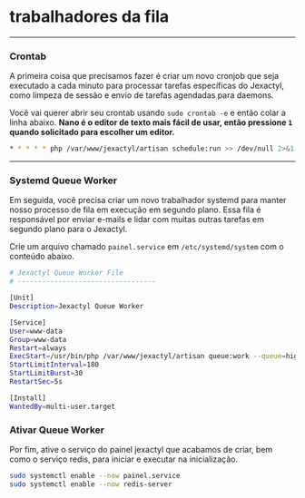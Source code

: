 # trabalhadores da fila

***

### Crontab
A primeira coisa que precisamos fazer é criar um novo cronjob que seja executado a cada minuto para processar tarefas específicas do Jexactyl, como limpeza de sessão e envio de tarefas agendadas para daemons.

Você vai querer abrir seu crontab usando `sudo crontab -e` e então colar a linha abaixo. **Nano é o editor de texto mais fácil de usar, então pressione `1` quando solicitado para escolher um editor.**

```bash
* * * * * php /var/www/jexactyl/artisan schedule:run >> /dev/null 2>&1
```

***

### Systemd Queue Worker
Em seguida, você precisa criar um novo trabalhador systemd para manter nosso processo de fila em execução em segundo plano. Essa fila é responsável por enviar e-mails e lidar com muitas outras tarefas em segundo plano para o Jexactyl.

Crie um arquivo chamado `painel.service` em `/etc/systemd/system` com o conteúdo abaixo.

```bash
# Jexactyl Queue Worker File
# ----------------------------------

[Unit]
Description=Jexactyl Queue Worker

[Service]
User=www-data
Group=www-data
Restart=always
ExecStart=/usr/bin/php /var/www/jexactyl/artisan queue:work --queue=high,standard,low --sleep=3 --tries=3
StartLimitInterval=180
StartLimitBurst=30
RestartSec=5s

[Install]
WantedBy=multi-user.target
```

### Ativar Queue Worker
Por fim, ative o serviço do painel jexactyl que acabamos de criar, bem como o serviço redis, para iniciar e executar na inicialização.
```bash
sudo systemctl enable --now painel.service
sudo systemctl enable --now redis-server
```
